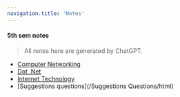 ```yaml
---
navigation.title: 'Notes'
---
```


#### 5th sem notes


> All notes here are generated by ChatGPT.

- [Computer Networking](/cn)
- [Dot .Net](/dtn)
- [Internet Technology](/it)
- [Suggestions questions](/Suggestions Questions/html)